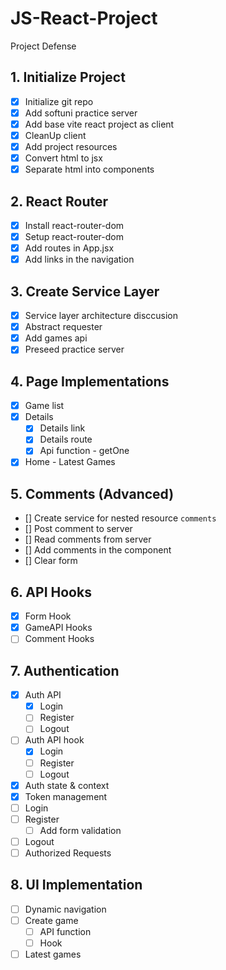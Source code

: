 # JS-React-Project

Project Defense

## 1. Initialize Project

-   [x] Initialize git repo
-   [x] Add softuni practice server
-   [x] Add base vite react project as client
-   [x] CleanUp client
-   [x] Add project resources
-   [x] Convert html to jsx
-   [x] Separate html into components

## 2. React Router

-   [x] Install react-router-dom
-   [x] Setup react-router-dom
-   [x] Add routes in App.jsx
-   [x] Add links in the navigation

## 3. Create Service Layer

-   [x] Service layer architecture disccusion
-   [x] Abstract requester
-   [x] Add games api
-   [x] Preseed practice server

## 4. Page Implementations

-   [x] Game list
-   [x] Details
    -   [x] Details link
    -   [x] Details route
    -   [x] Api function - getOne
-   [x] Home - Latest Games

## 5. Comments (Advanced)

-   [] Create service for nested resource `comments`
-   [] Post comment to server
-   [] Read comments from server
-   [] Add comments in the component
-   [] Clear form

## 6. API Hooks

-   [x] Form Hook
-   [x] GameAPI Hooks
-   [ ] Comment Hooks

## 7. Authentication

-   [x] Auth API
    -   [x] Login
    -   [ ] Register
    -   [ ] Logout
-   [ ] Auth API hook
    -   [x] Login
    -   [ ] Register
    -   [ ] Logout
-   [x] Auth state & context
-   [x] Token management
-   [ ] Login
-   [ ] Register
    -   [ ] Add form validation
-   [ ] Logout
-   [ ] Authorized Requests

## 8. UI Implementation

-   [ ] Dynamic navigation
-   [ ] Create game
    -   [ ] API function
    -   [ ] Hook
-   [ ] Latest games
